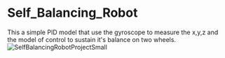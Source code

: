 # Self_Balancing_Robot
This a simple PID model that use the gyroscope to measure the x,y,z and the model of control to sustain it's balance on two wheels.
![SelfBalancingRobotProjectSmall](https://github.com/aliasghar1379/Self_Balancing_Robot/assets/59472710/31d34679-16f4-4db8-aaa6-b23660d67195)
